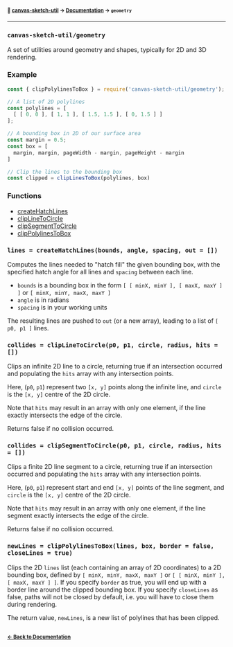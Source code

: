 #### <sup>:closed_book: [canvas-sketch-util](../README.md) → [Documentation](./README.md) → `geometry`</sup>

---

### `canvas-sketch-util/geometry`

A set of utilities around geometry and shapes, typically for 2D and 3D rendering.

### Example

```js
const { clipPolylinesToBox } = require('canvas-sketch-util/geometry');

// A list of 2D polylines
const polylines = [
  [ [ 0, 0 ], [ 1, 1 ], [ 1.5, 1.5 ], [ 0, 1.5 ] ]
];

// A bounding box in 2D of our surface area
const margin = 0.5;
const box = [
  margin, margin, pageWidth - margin, pageHeight - margin
]

// Clip the lines to the bounding box
const clipped = clipLinesToBox(polylines, box)
```

### Functions

- [createHatchLines](#createHatchLines)
- [clipLineToCircle](#clipLineToCircle)
- [clipSegmentToCircle](#clipSegmentToCircle)
- [clipPolylinesToBox](#clipPolylinesToBox)

<a name="createHatchLines"></a>

### `lines = createHatchLines(bounds, angle, spacing, out = [])`

Computes the lines needed to "hatch fill" the given bounding box, with the specified hatch angle for all lines and `spacing` between each line.

- `bounds` is a bounding box in the form `[ [ minX, minY ], [ maxX, maxY ] ]` or `[ minX, minY, maxX, maxY ]`
- `angle` is in radians
- `spacing` is in your working units

The resulting lines are pushed to `out` (or a new array), leading to a list of `[ p0, p1 ]` lines.

<a name="clipLineToCircle"></a>

### `collides = clipLineToCircle(p0, p1, circle, radius, hits = [])`

Clips an infinite 2D line to a circle, returning true if an intersection occurred and populating the `hits` array with any intersection points.

Here, (`p0`, `p1`) represent two `[x, y]` points along the infinite line, and `circle` is the `[x, y]` centre of the 2D circle.

Note that `hits` may result in an array with only one element, if the line exactly intersects the edge of the circle.

Returns false if no collision occurred.

<a name="clipSegmentToCircle"></a>

### `collides = clipSegmentToCircle(p0, p1, circle, radius, hits = [])`

Clips a finite 2D line segment to a circle, returning true if an intersection occurred and populating the `hits` array with any intersection points.

Here, (`p0`, `p1`) represent start and end `[x, y]` points of the line segment, and `circle` is the `[x, y]` centre of the 2D circle.

Note that `hits` may result in an array with only one element, if the line segment exactly intersects the edge of the circle.

Returns false if no collision occurred.

<a name="clipPolylinesToBox"></a>

### `newLines = clipPolylinesToBox(lines, box, border = false, closeLines = true)`

Clips the 2D `lines` list (each containing an array of 2D coordinates) to a 2D bounding box, defined by `[ minX, minY, maxX, maxY ]` or `[ [ minX, minY ], [ maxX, maxY ] ]`. If you specify `border` as true, you will end up with a border line around the clipped bounding box. If you specify `closeLines` as false, paths will not be closed by default, i.e. you will have to close them during rendering.

The return value, `newLines`, is a new list of polylines that has been clipped.

## 

#### <sup>[← Back to Documentation](./README.md)